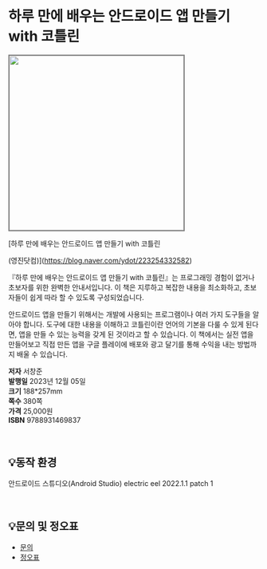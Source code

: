 # 하루 만에 배우는 안드로이드 앱 만들기 with 코틀린


<img src="https://www.youngjin.com/images/book_cover/9788931469837.jpg" height="350px" style="border: 2px solid grey;">

[하루 만에 배우는 안드로이드 앱 만들기 with 코틀린


 (영진닷컴)](https://blog.naver.com/ydot/223254332582)

『하루 만에 배우는 안드로이드 앱 만들기 with 코틀린』는 프로그래밍 경험이 없거나 초보자를 위한 완벽한 안내서입니다. 이 책은 지루하고 복잡한 내용을 최소화하고, 초보자들이 쉽게 따라 할 수 있도록 구성되었습니다.

안드로이드 앱을 만들기 위해서는 개발에 사용되는 프로그램이나 여러 가지 도구들을 알아야 합니다. 도구에 대한 내용을 이해하고 코틀린이란 언어의 기본을 다룰 수 있게 된다면, 앱을 만들 수 있는 능력을 갖게 된 것이라고 할 수 있습니다. 이 책에서는 실전 앱을 만들어보고 직접 만든 앱을 구글 플레이에 배포와 광고 달기를 통해 수익을 내는 방법까지 배울 수 있습니다.

**저자** 서창준  
**발행일** 2023년 12월 05일  
**크기** 188*257mm   
**쪽수** 380쪽  
**가격** 25,000원  
**ISBN** 9788931469837  
 
<br>

## 💡동작 환경
안드로이드 스튜디오(Android Studio) electric eel 2022.1.1 patch 1  



<br>

## 💡문의 및 정오표
- [문의](mailto:Support@youngjin.com)
- [정오표](https://www.youngjin.com/Artyboard/mboard.asp?strBoardID=errata)



